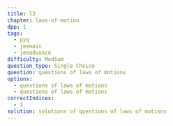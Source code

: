 ```yaml
---
title: l3
chapter: laws-of-motion
dpp: 1
tags:
  - pyq
  - jeemain
  - jeeadvance
difficulty: Medium
question_type: Single Choice
question: questions of laws of motions
options:
  - questions of laws of motions
  - questions of laws of motions
correctIndices:
  - 1
solution: solutions of questions of laws of motions
---
```

